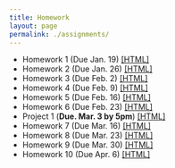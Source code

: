 ```yaml
---
title: Homework
layout: page
permalink: ./assignments/
---
```


* Homework 1 (Due Jan. 19) [[HTML]](./homework1.html)
* Homework 2 (Due Jan. 26) [[HTML]](./homework2.html)
* Homework 3 (Due Feb. 2) [[HTML]](./homework3.html)
* Homework 4 (Due Feb. 9) [[HTML]](./homework4.html)
* Homework 5 (Due Feb. 16) [[HTML]](./homework5.html)
* Homework 6 (Due Feb. 23) [[HTML]](./homework6.html)
* Project 1 (**Due. Mar. 3 by 5pm**) [[HTML]](./project1.html)
* Homework 7 (Due Mar. 16) [[HTML]](./homework7.html)
* Homework 8 (Due Mar. 23) [[HTML]](./homework8.html)
* Homework 9 (Due Mar. 30) [[HTML]](./homework9.html)
* Homework 10 (Due Apr. 6) [[HTML]](./homework10.html)
